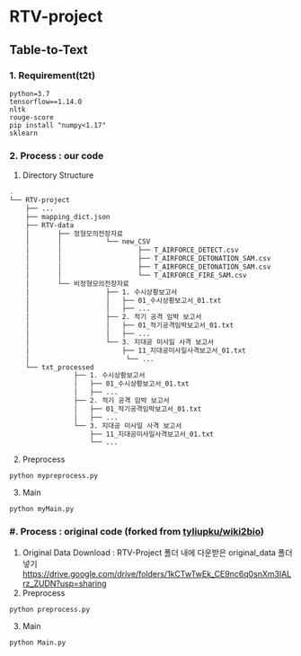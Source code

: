 # RTV-project
## Table-to-Text



### 1. Requirement(t2t)
~~~
python=3.7
tensorflow==1.14.0
nltk
rouge-score
pip install "numpy<1.17"
sklearn
~~~
### 2. Process : our code
1) Directory Structure
```sh
.
└── RTV-project
    ├── ...
    ├── mapping_dict.json
    ├── RTV-data
    │       ├── 정형모의전장자료
    │       │           └── new_CSV
    │       │                   ├── T_AIRFORCE_DETECT.csv
    │       │                   ├── T_AIRFORCE_DETONATION_SAM.csv
    │       │                   ├── T_AIRFORCE_DETONATION_SAM.csv
    │       │                   └── T_AIRFORCE_FIRE_SAM.csv
    │       └── 비정형모의전장자료
    │                   ├── 1. 수시상황보고서
    │                   │   ├── 01_수시상황보고서_01.txt
    │                   │   ├── ...
    │                   ├── 2. 적기 공격 임박 보고서
    │                   │   ├── 01_적기공격임박보고서_01.txt
    │                   │   ├── ...
    │                   └── 3. 지대공 미사일 사격 보고서
    │                       ├── 11_지대공미사일사격보고서_01.txt
    │                        └── ...
    └── txt_processed
                ├── 1. 수시상황보고서
                │   ├── 01_수시상황보고서_01.txt
                │   ├── ...
                ├── 2. 적기 공격 임박 보고서
                │   ├── 01_적기공격임박보고서_01.txt
                │   ├── ...
                └── 3. 지대공 미사일 사격 보고서
                    ├── 11_지대공미사일사격보고서_01.txt
                    └── ...
```
2) Preprocess
~~~
python mypreprocess.py
~~~
3) Main
~~~
python myMain.py
~~~

### #. Process : original code (forked from [tyliupku/wiki2bio](https://github.com/tyliupku/wiki2bio))
1) Original Data Download : RTV-Project 폴더 내에 다운받은 original_data 폴더 넣기  
https://drive.google.com/drive/folders/1kCTwTwEk_CE9nc6q0snXm3lALrz_ZUDN?usp=sharing 
2) Preprocess
~~~
python preprocess.py
~~~
3) Main
~~~
python Main.py
~~~
